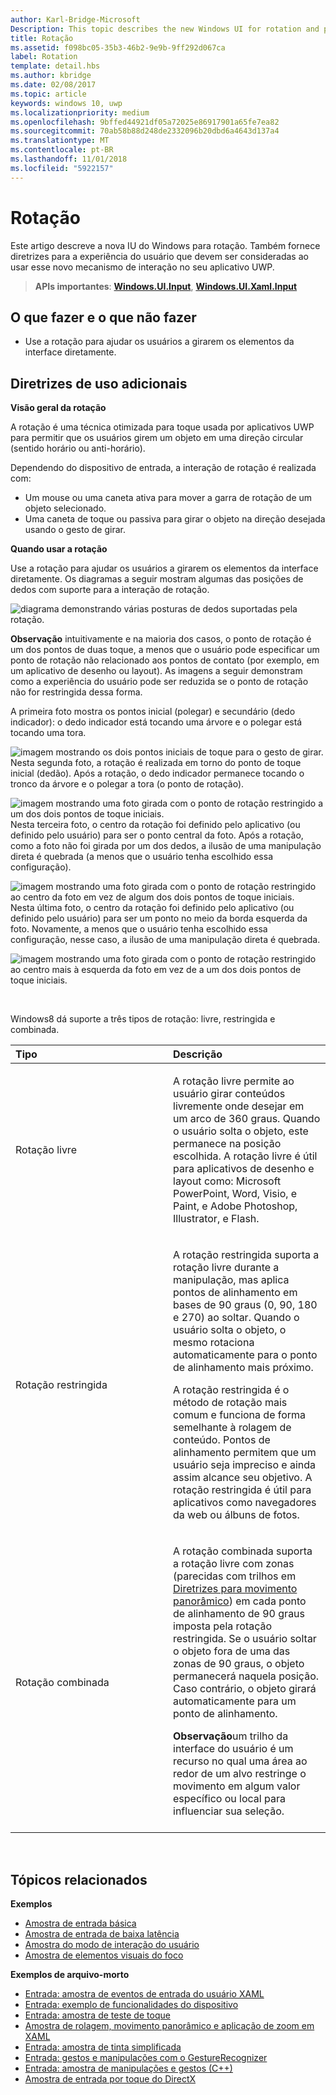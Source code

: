 ```yaml
---
author: Karl-Bridge-Microsoft
Description: This topic describes the new Windows UI for rotation and provides user experience guidelines that should be considered when using this new interaction mechanism in your UWP app.
title: Rotação
ms.assetid: f098bc05-35b3-46b2-9e9b-9ff292d067ca
label: Rotation
template: detail.hbs
ms.author: kbridge
ms.date: 02/08/2017
ms.topic: article
keywords: windows 10, uwp
ms.localizationpriority: medium
ms.openlocfilehash: 9bffed44921df05a72025e86917901a65fe7ea82
ms.sourcegitcommit: 70ab58b88d248de2332096b20dbd6a4643d137a4
ms.translationtype: MT
ms.contentlocale: pt-BR
ms.lasthandoff: 11/01/2018
ms.locfileid: "5922157"
---
```

# <a name="rotation"></a>Rotação


Este artigo descreve a nova IU do Windows para rotação. Também fornece diretrizes para a experiência do usuário que devem ser consideradas ao usar esse novo mecanismo de interação no seu aplicativo UWP.

> **APIs importantes**: [**Windows.UI.Input**](https://msdn.microsoft.com/library/windows/apps/br242084), [**Windows.UI.Xaml.Input**](https://msdn.microsoft.com/library/windows/apps/br227994)

## <a name="dos-and-donts"></a>O que fazer e o que não fazer

-   Use a rotação para ajudar os usuários a girarem os elementos da interface diretamente.

## <a name="additional-usage-guidance"></a>Diretrizes de uso adicionais


**Visão geral da rotação**

A rotação é uma técnica otimizada para toque usada por aplicativos UWP para permitir que os usuários girem um objeto em uma direção circular (sentido horário ou anti-horário).

Dependendo do dispositivo de entrada, a interação de rotação é realizada com:

-   Um mouse ou uma caneta ativa para mover a garra de rotação de um objeto selecionado.
-   Uma caneta de toque ou passiva para girar o objeto na direção desejada usando o gesto de girar.

**Quando usar a rotação**

Use a rotação para ajudar os usuários a girarem os elementos da interface diretamente. Os diagramas a seguir mostram algumas das posições de dedos com suporte para a interação de rotação.

![diagrama demonstrando várias posturas de dedos suportadas pela rotação.](images/ux-rotate-positions.png)

**Observação**  intuitivamente e na maioria dos casos, o ponto de rotação é um dos pontos de duas toque, a menos que o usuário pode especificar um ponto de rotação não relacionado aos pontos de contato (por exemplo, em um aplicativo de desenho ou layout). As imagens a seguir demonstram como a experiência do usuário pode ser reduzida se o ponto de rotação não for restringida dessa forma.

A primeira foto mostra os pontos inicial (polegar) e secundário (dedo indicador): o dedo indicador está tocando uma árvore e o polegar está tocando uma tora.

![imagem mostrando os dois pontos iniciais de toque para o gesto de girar.](images/ux-rotate-points1.png)
Nesta segunda foto, a rotação é realizada em torno do ponto de toque inicial (dedão). Após a rotação, o dedo indicador permanece tocando o tronco da árvore e o polegar a tora (o ponto de rotação).

![imagem mostrando uma foto girada com o ponto de rotação restringido a um dos dois pontos de toque iniciais.](images/ux-rotate-points2.png)
Nesta terceira foto, o centro da rotação foi definido pelo aplicativo (ou definido pelo usuário) para ser o ponto central da foto. Após a rotação, como a foto não foi girada por um dos dedos, a ilusão de uma manipulação direta é quebrada (a menos que o usuário tenha escolhido essa configuração).

![imagem mostrando uma foto girada com o ponto de rotação restringido ao centro da foto em vez de algum dos dois pontos de toque iniciais.](images/ux-rotate-points3.png)
Nesta última foto, o centro da rotação foi definido pelo aplicativo (ou definido pelo usuário) para ser um ponto no meio da borda esquerda da foto. Novamente, a menos que o usuário tenha escolhido essa configuração, nesse caso, a ilusão de uma manipulação direta é quebrada.

![imagem mostrando uma foto girada com o ponto de rotação restringido ao centro mais à esquerda da foto em vez de a um dos dois pontos de toque iniciais.](images/ux-rotate-points4.png)

 

Windows8 dá suporte a três tipos de rotação: livre, restringida e combinada.

<table>
<colgroup>
<col width="50%" />
<col width="50%" />
</colgroup>
<thead>
<tr class="header">
<th align="left">Tipo</th>
<th align="left">Descrição</th>
</tr>
</thead>
<tbody>
<tr class="odd">
<td align="left">Rotação livre</td>
<td align="left"><p>A rotação livre permite ao usuário girar conteúdos livremente onde desejar em um arco de 360 graus. Quando o usuário solta o objeto, este permanece na posição escolhida. A rotação livre é útil para aplicativos de desenho e layout como: Microsoft PowerPoint, Word, Visio, e Paint, e Adobe Photoshop, Illustrator, e Flash.</p></td>
</tr>
<tr class="even">
<td align="left">Rotação restringida</td>
<td align="left"><p>A rotação restringida suporta a rotação livre durante a manipulação, mas aplica pontos de alinhamento em bases de 90 graus (0, 90, 180 e 270) ao soltar. Quando o usuário solta o objeto, o mesmo rotaciona automaticamente para o ponto de alinhamento mais próximo.</p>
<p>A rotação restringida é o método de rotação mais comum e funciona de forma semelhante à rolagem de conteúdo. Pontos de alinhamento permitem que um usuário seja impreciso e ainda assim alcance seu objetivo. A rotação restringida é útil para aplicativos como navegadores da web ou álbuns de fotos.</p></td>
</tr>
<tr class="odd">
<td align="left">Rotação combinada</td>
<td align="left"><p>A rotação combinada suporta a rotação livre com zonas (parecidas com trilhos em <a href="guidelines-for-panning.md">Diretrizes para movimento panorâmico</a>) em cada ponto de alinhamento de 90 graus imposta pela rotação restringida. Se o usuário soltar o objeto fora de uma das zonas de 90 graus, o objeto permanecerá naquela posição. Caso contrário, o objeto girará automaticamente para um ponto de alinhamento.</p>
<div class="alert">
<strong>Observação</strong>um trilho da interface do usuário é um recurso no qual uma área ao redor de um alvo restringe o movimento em algum valor específico ou local para influenciar sua seleção.
</div>
<div>
 
</div></td>
</tr>
</tbody>
</table>

 

## <a name="related-topics"></a>Tópicos relacionados


**Exemplos**
* [Amostra de entrada básica](http://go.microsoft.com/fwlink/p/?LinkID=620302)
* [Amostra de entrada de baixa latência](http://go.microsoft.com/fwlink/p/?LinkID=620304)
* [Amostra do modo de interação do usuário](http://go.microsoft.com/fwlink/p/?LinkID=619894)
* [Amostra de elementos visuais do foco](http://go.microsoft.com/fwlink/p/?LinkID=619895)

**Exemplos de arquivo-morto**
* [Entrada: amostra de eventos de entrada do usuário XAML](http://go.microsoft.com/fwlink/p/?linkid=226855)
* [Entrada: exemplo de funcionalidades do dispositivo](http://go.microsoft.com/fwlink/p/?linkid=231530)
* [Entrada: amostra de teste de toque](http://go.microsoft.com/fwlink/p/?linkid=231590)
* [Amostra de rolagem, movimento panorâmico e aplicação de zoom em XAML](http://go.microsoft.com/fwlink/p/?linkid=251717)
* [Entrada: amostra de tinta simplificada](http://go.microsoft.com/fwlink/p/?linkid=246570)
* [Entrada: gestos e manipulações com o GestureRecognizer](http://go.microsoft.com/fwlink/p/?LinkId=264995)
* [Entrada: amostra de manipulações e gestos (C++)](http://go.microsoft.com/fwlink/p/?linkid=231605)
* [Amostra de entrada por toque do DirectX](http://go.microsoft.com/fwlink/p/?LinkID=231627)
 

 





